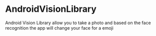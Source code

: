 # AndroidVisionLibrary
Android Vision Library allow you to take a photo and based on the face recognition the app will change your face for a emoji
